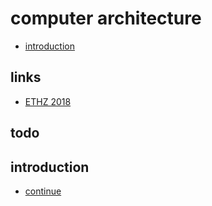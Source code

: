 # computer architecture
- [introduction](#introduction)

## links  <!-- omit from toc -->
- [ETHZ 2018](https://www.youtube.com/playlist?list=PL5Q2soXY2Zi_QedyPWtRmFUJ2F8DdYP7l)

## todo  <!-- omit from toc -->

## introduction

- [continue](https://youtu.be/PMJxcArLU1E?list=PL5Q2soXY2Zi_QedyPWtRmFUJ2F8DdYP7l&t=2704)